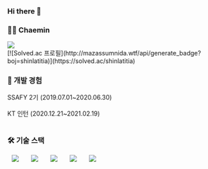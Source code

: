 ### Hi there 👋

<!--
**chaemins193/chaemins193** is a ✨ _special_ ✨ repository because its `README.md` (this file) appears on your GitHub profile.

Here are some ideas to get you started:

- 🔭 I’m currently working on ...
- 🌱 I’m currently learning ...
- 👯 I’m looking to collaborate on ...
- 🤔 I’m looking for help with ...
- 💬 Ask me about ...
- 📫 How to reach me: ...
- 😄 Pronouns: ...
- ⚡ Fun fact: ...
-->

<h3>👩‍💻 Chaemin</h3>
<div>
<a href="https://meahc.tistory.com"><img src="https://img.shields.io/badge/Tistory-3F0099?style=flat-square&logo=Blogger&logoColor=white"/></a>
</div>
<div>
  [![Solved.ac
프로필](http://mazassumnida.wtf/api/generate_badge?boj=shinlatitia)](https://solved.ac/shinlatitia)
</div>

<h3>📖 개발 경험</h3>
<div>SSAFY 2기
  (2019.07.01~2020.06.30)</div>&nbsp;
<div>KT 인턴
  (2020.12.21~2021.02.19)</div>&nbsp;

<h3>🛠 기술 스택</h3>
<div>
<img src="https://img.shields.io/badge/Java-007396?style=flat-square&logo=Java&logoColor=white" style="height : auto; margin-left : 10px; margin-right : 10px;"/></a>&nbsp;
<img src="https://img.shields.io/badge/SpringFramework-6DB33F?style=flat-square&logo=Spring&logoColor=white" style="height : auto; margin-left : 10px; margin-right : 10px;"/></a>&nbsp;
<img src="https://img.shields.io/badge/Python-3776AB?style=flat-square&logo=Python&logoColor=white" style="height : auto; margin-left : 10px; margin-right : 10px;"/></a>&nbsp;
<img src="https://img.shields.io/badge/Django-092E20?style=flat-square&logo=Django&logoColor=white" style="height : auto; margin-left : 10px; margin-right : 10px;"/></a>&nbsp;
<img src="https://img.shields.io/badge/MySQL-4479A1?style=flat-square&logo=MySQL&logoColor=white" style="height : auto; margin-left : 10px; margin-right : 10px;"/></a>&nbsp;
</div>
